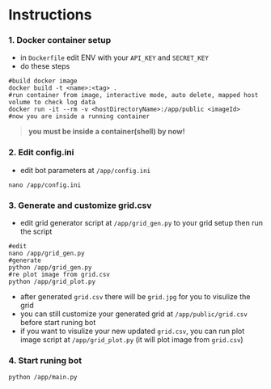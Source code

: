 # Instructions

### 1. Docker container setup
- in `Dockerfile` edit ENV with your `API_KEY` and `SECRET_KEY`
- do these steps
```shell
#build docker image
docker build -t <name>:<tag> .
#run container from image, interactive mode, auto delete, mapped host volume to check log data
docker run -it --rm -v <hostDirectoryName>:/app/public <imageId>
#now you are inside a running container
```
> **you must be inside a container(shell) by now!**

### 2. Edit config.ini
- edit bot parameters at `/app/config.ini`
```shell
nano /app/config.ini
```
### 3. Generate and customize grid.csv
- edit grid generator script at `/app/grid_gen.py` to your grid setup then run the script
```shell
#edit
nano /app/grid_gen.py
#generate
python /app/grid_gen.py
#re plot image from grid.csv
python /app/grid_plot.py
```
- after generated `grid.csv` there will be `grid.jpg` for you to visulize the grid
- you can still customize your generated grid at `/app/public/grid.csv` before start runing bot
- if you want to visulize your new updated `grid.csv`, you can run plot image script at `/app/grid_plot.py` (it will plot image from `grid.csv`)

  
### 4. Start runing bot
```shell
python /app/main.py
```